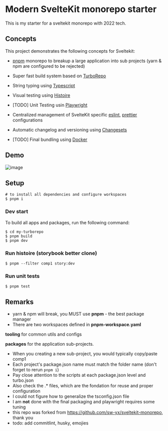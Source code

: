 # Modern SvelteKit monorepo starter

This is my starter for a sveltekit monorepo with 2022 tech.

## Concepts

This project demonstrates the following concepts for Sveltekit:

-   [pnpm](https://pnpm.io/) monorepo to breakup a large application into sub projects (yarn & npm are configured to be rejected)

-   Super fast build system based on [TurboRepo](https://turbo.build/)

-   String typing using [Typescript](https://www.typescriptlang.org/)

-   Visual testing using [Histoire](https://histoire.dev/)

-   [TODO] Unit Testing usin [Playwright](https://playwright.dev/)

-   Centralized management of SvelteKit specific [eslint](https://eslint.org/), [prettier](https://prettier.io/) configurations

-   Automatic changelog and versioning using [Changesets](https://github.com/changesets/changesets)

-   [TODO] Final bundling using [Docker](https://www.docker.com/)

## Demo

![image](https://user-images.githubusercontent.com/6764957/187062740-f908ebd6-66d2-43c0-a84c-0ea5b330e153.png)

## Setup

```shell
# to install all dependencies and configure workspaces
$ pnpm i
```

### Dev start

To build all apps and packages, run the following command:

```shell
$ cd my-turborepo
$ pnpm build
$ pnpm dev
```

### Run histoire (storybook better clone)

```shell
$ pnpm --filter comp1 story:dev
```

### Run unit tests

```shell
$ pnpm test
```

## Remarks

-   yarn & npm will break, you MUST use **pnpm** - the best package manager
-   There are two workspaces defined in **pnpm-workspace.yaml**

**tooling** for common utils and configs

**packages** for the application sub-projects.

-   When you creating a new sub-project, you would typically copy/paste comp1
-   Each project's package.json name must match the folder name (don't forget to rerun `pnpm i`)
-   Pay close attention to the scripts at each package.json level and turbo.json
-   Also check the .\* files, which are the fondation for reuse and proper configuration
-   I could not figure how to generalize the tsconfig.json file
-   I am **not** done with the final packaging and playwright requires some tuning
-   this repo was forked from https://github.com/sw-yx/sveltekit-monorepo, thank you
-   todo: add commitlint, husky, emojies
